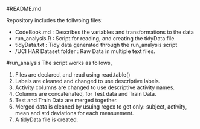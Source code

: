 
#README.md

Repository includes the follwoing files:

* CodeBook.md : Describes the variables and transformations to the data
* run_analysis.R : Script for reading, and creating the tidyData file. 
* tidyData.txt : Tidy data generated through the run_analysis script
* /UCI HAR Dataset folder : Raw Data in multiple text files.

#run_analysis
The script works as follows,
1. Files are declared, and read using read.table()
2. Labels are cleaned and changed to use descriptive labels.
3. Activity columns are changed to use descriptive activity names.
4. Columns are concatenated, for Test data and Train Data.
5. Test and Train Data are merged together.
6. Merged data is cleaned by usuing regex to get only: subject, activity, mean and std deviations for each measuement.
7. A tidyData file is created.

